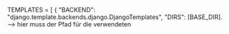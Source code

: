 TEMPLATES = [
    {
        "BACKEND": "django.template.backends.django.DjangoTemplates",
        "DIRS": [BASE_DIR]. --> hier muss der Pfad für die verwendeten 